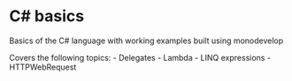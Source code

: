 # C# basics
Basics of the C# language with working examples built using monodevelop

Covers the following topics:
	- Delegates
	- Lambda
	- LINQ expressions
	- HTTPWebRequest